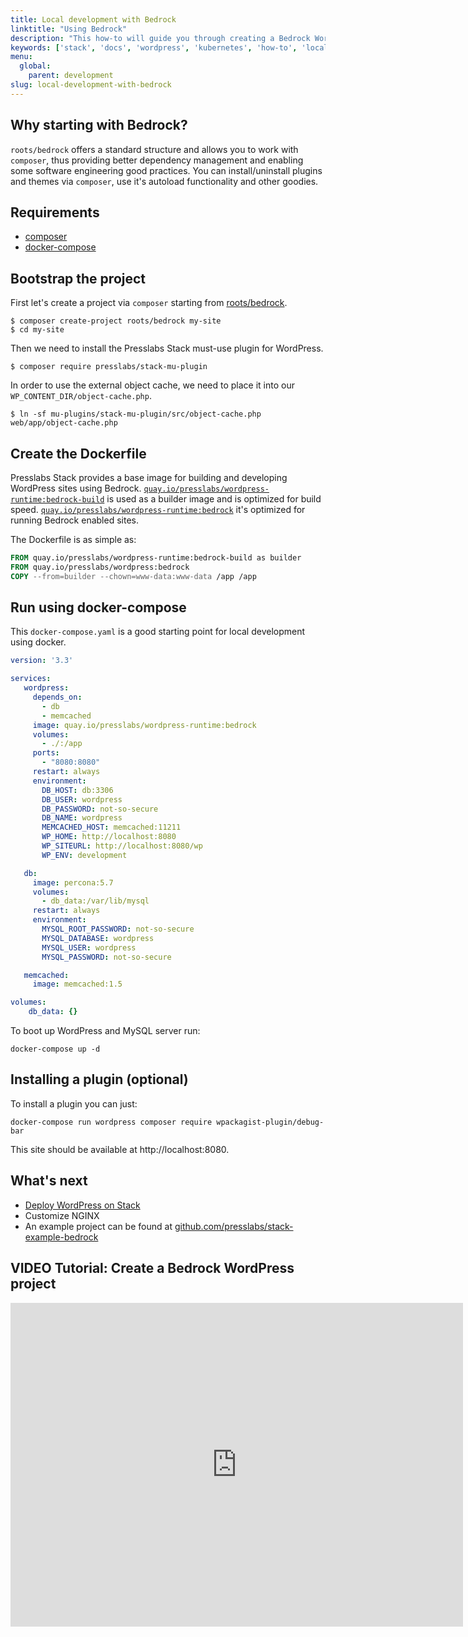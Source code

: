 ```yaml
---
title: Local development with Bedrock
linktitle: "Using Bedrock"
description: "This how-to will guide you through creating a Bedrock WordPress project, containerising it and running it locally using docker compose."
keywords: ['stack', 'docs', 'wordpress', 'kubernetes', 'how-to', 'local-development']
menu:
  global:
    parent: development
slug: local-development-with-bedrock
---
```


## Why starting with Bedrock?

`roots/bedrock` offers a standard structure and allows you to work with
`composer`, thus providing better dependency management and enabling some
software engineering good practices. You can install/uninstall plugins and
themes via `composer`, use it's autoload functionality and other goodies.

## Requirements

* [composer](https://getcomposer.org/)
* [docker-compose](https://docs.docker.com/compose/install/)

## Bootstrap the project

First let's create a project via `composer` starting from [roots/bedrock](https://github.com/roots/bedrock).

``` shell
$ composer create-project roots/bedrock my-site
$ cd my-site
```

Then we need to install the Presslabs Stack must-use plugin for WordPress.
``` shell
$ composer require presslabs/stack-mu-plugin
```

In order to use the external object cache, we need to place it into our `WP_CONTENT_DIR/object-cache.php`.

``` shell
$ ln -sf mu-plugins/stack-mu-plugin/src/object-cache.php web/app/object-cache.php
```

## Create the Dockerfile

Presslabs Stack provides a base image for building and developing WordPress sites using Bedrock.
[`quay.io/presslabs/wordpress-runtime:bedrock-build`](https://quay.io/presslabs/wordpress-runtime)
is used as a builder image and is optimized for build speed.
[`quay.io/presslabs/wordpress-runtime:bedrock`](https://quay.io/presslabs/wordpress-runtime)
it's optimized for running Bedrock enabled sites.

The Dockerfile is as simple as:

``` Dockerfile
FROM quay.io/presslabs/wordpress-runtime:bedrock-build as builder
FROM quay.io/presslabs/wordpress:bedrock
COPY --from=builder --chown=www-data:www-data /app /app
```

## Run using docker-compose

This `docker-compose.yaml` is a good starting point for local development using docker.

```yaml
version: '3.3'

services:
   wordpress:
     depends_on:
       - db
       - memcached
     image: quay.io/presslabs/wordpress-runtime:bedrock
     volumes:
       - ./:/app
     ports:
       - "8080:8080"
     restart: always
     environment:
       DB_HOST: db:3306
       DB_USER: wordpress
       DB_PASSWORD: not-so-secure
       DB_NAME: wordpress
       MEMCACHED_HOST: memcached:11211
       WP_HOME: http://localhost:8080
       WP_SITEURL: http://localhost:8080/wp
       WP_ENV: development

   db:
     image: percona:5.7
     volumes:
       - db_data:/var/lib/mysql
     restart: always
     environment:
       MYSQL_ROOT_PASSWORD: not-so-secure
       MYSQL_DATABASE: wordpress
       MYSQL_USER: wordpress
       MYSQL_PASSWORD: not-so-secure

   memcached:
     image: memcached:1.5

volumes:
    db_data: {}
```

To boot up WordPress and MySQL server run:
``` shell
docker-compose up -d
```

## Installing a plugin (optional)

To install a plugin you can just:
``` shell
docker-compose run wordpress composer require wpackagist-plugin/debug-bar
```

This site should be available at http://localhost:8080.

## What's next

* [Deploy WordPress on Stack](../deploy-wordpress-on-stack.md)
* Customize NGINX
* An example project can be found at [github.com/presslabs/stack-example-bedrock](https://github.com/presslabs/stack-example-bedrock)


## VIDEO Tutorial: Create a Bedrock WordPress project

<iframe width="724" height="518"
src="https://www.youtube.com/embed/DybhIIKMtYM"
frameborder="0"
allow="accelerometer; autoplay; encrypted-media; gyroscope; picture-in-picture"
allowfullscreen></iframe>
